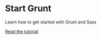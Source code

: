 # Start Grunt

Learn how to get started with Grunt and Sass

[Read the tutorial](http://www.taniarascia.com/getting-started-with-grunt-and-sass/)
